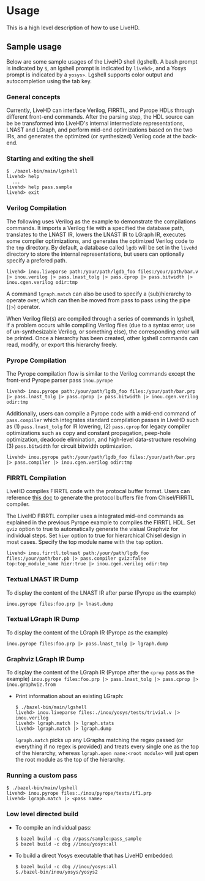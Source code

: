 # Usage
This is a high level description of how to use LiveHD.

## Sample usage
Below are some sample usages of the LiveHD shell (lgshell). A bash prompt is
indicated by `$`, an lgshell prompt is indicated by `livehd>`, and a Yosys
prompt is indicated by a `yosys>`. Lgshell supports color output and
autocompletion using the tab key.

### General concepts

Currently, LiveHD can interface Verilog, FIRRTL, and Pyrope HDLs through
different front-end commands. After the parsing step, the HDL source can
be be transformed into LiveHD's internal intermediate representations, LNAST and
LGraph, and perform mid-end optimizations based on the two IRs, and generates
the optimized (or synthesized) Verilog code at the back-end. 


### Starting and exiting the shell
```
$ ./bazel-bin/main/lgshell
livehd> help
  ...
livehd> help pass.sample
livehd> exit
```


### Verilog Compilation

The following uses Verilog as the example to demonstrate the compilations
commands.  It imports a Verilog file with a specified the database path,
translates to the LNAST IR, lowers the LNAST IR to LGraph IR, executes some
compiler optimizations, and generates the optimized Verilog code to the `tmp`
directory. By default, a database called `lgdb` will be set in the `livehd`
directory to store the internal representations, but users can optionally
specify a prefered path. 

```
livehd> inou.liveparse path:/your/path/lgdb_foo files:/your/path/bar.v |> inou.verilog |> pass.lnast_tolg |> pass.cprop |> pass.bitwidth |> inou.cgen.verilog odir:tmp
```

A command `lgraph.match` can also be used to specify a (sub)hierarchy to operate
over, which can then be moved from pass to pass using the pipe (`|>`) operator.

When Verilog file(s) are compiled through a series of commands in lgshell, if a
problem occurs while compiling Verilog files (due to a syntax error, use of
un-synthesizable Verilog, or something else), the corresponding error will be
printed. Once a hierarchy has been created, other lgshell commands can read,
modify, or export this hierarchy freely.


### Pyrope Compilation

The Pyrope compilation flow is similar to the Verilog commands except the
front-end Pyrope parser pass `inou.pyrope`

```
livehd> inou.pyrope path:/your/path/lgdb_foo files:/your/path/bar.prp |> pass.lnast_tolg |> pass.cprop |> pass.bitwidth |> inou.cgen.verilog odir:tmp
```

Additionally, users can compile a Pyrope code with a mid-end command of
`pass.compiler` which integrates standard compilation passes in LiveHD such as (1)
`pass.lnast_tolg` for IR lowering, (2) `pass.cprop` for legacy compiler
optimizations such as copy and constant propagation, peep-hole optimization, deadcode elimination, and high-level data-structure resolving (3) `pass.bitwidth` for circuit bitwidth optimization.

```
livehd> inou.pyrope path:/your/path/lgdb_foo files:/your/path/bar.prp |> pass.compiler |> inou.cgen.verilog odir:tmp
```

### FIRRTL Compilation
LiveHD compiles FIRRTL code with the protocal buffer format. Users can reference
[this doc](https://github.com/masc-ucsc/livehd/blob/master/docs/FIRRTL.md)
to generate the protocol buffers file from Chisel/FIRRTL compiler.

The LiveHD FIRRTL compiler uses a integrated mid-end commands as explained in
the previous Pyrope example to compiles the FIRRTL HDL. Set `gviz` option to
true to automatically generate the visiual Graphviz for individual steps. Set
`hier` option to true for hierarchical Chisel design in most cases. Specify the
top module name with the `top` option.

```
livehd> inou.firrtl.tolnast path:/your/path/lgdb_foo files:/your/path/bar.pb |> pass.compiler gviz:false top:top_module_name hier:true |> inou.cgen.verilog odir:tmp
```


### Textual LNAST IR Dump
To display the content of the LNAST IR after parse (Pyrope as the example)

`inou.pyrope files:foo.prp |> lnast.dump`

### Textual LGraph IR Dump
To display the content of the LGraph IR (Pyrope as the example)

`inou.pyrope files:foo.prp |> pass.lnast_tolg |> lgraph.dump`

### Graphviz LGraph IR Dump

To display the content of the LGraph IR (Pyrope after the `cprop` pass as the example)
`inou.pyrope files:foo.prp |> pass.lnast_tolg |> pass.cprop |> inou.graphviz.from`

- Print information about an existing LGraph:
  ```
  $ ./bazel-bin/main/lgshell
  livehd> inou.liveparse files:./inou/yosys/tests/trivial.v |> inou.verilog
  livehd> lgraph.match |> lgraph.stats
  livehd> lgraph.match |> lgraph.dump
  ```
  `lgraph.match` picks up any LGraphs matching the regex passed (or everything if no regex is provided) and treats every single one as the top of the hierarchy, whereas `lgraph.open name:<root module>` will just open the root module as the top of the hierarchy.


### Running a custom pass
```
$ ./bazel-bin/main/lgshell
livehd> inou.pyrope files:./inou/pyrope/tests/if1.prp
livehd> lgraph.match |> <pass name>
```


### Low level directed build

- To compile an individual pass:
  ```
  $ bazel build -c dbg //pass/sample:pass_sample
  $ bazel build -c dbg //inou/yosys:all
  ```
- To build a direct Yosys executable that has LiveHD embedded:
  ```
  $ bazel build -c dbg //inou/yosys:all
  $./bazel-bin/inou/yosys/yosys2
  ```

